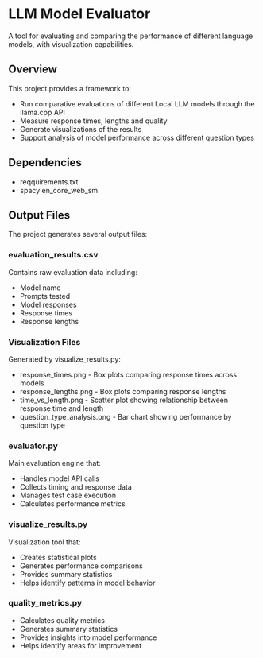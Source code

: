 # LLM Model Evaluator

A tool for evaluating and comparing the performance of different language models, with visualization capabilities.

## Overview

This project provides a framework to:
- Run comparative evaluations of different Local LLM models through the llama.cpp API
- Measure response times, lengths and quality
- Generate visualizations of the results
- Support analysis of model performance across different question types

## Dependencies

- reqquirements.txt
- spacy en_core_web_sm

## Output Files

The project generates several output files:

### evaluation_results.csv
Contains raw evaluation data including:
- Model name
- Prompts tested
- Model responses
- Response times
- Response lengths

### Visualization Files
Generated by visualize_results.py:
- response_times.png - Box plots comparing response times across models
- response_lengths.png - Box plots comparing response lengths
- time_vs_length.png - Scatter plot showing relationship between response time and length
- question_type_analysis.png - Bar chart showing performance by question type


### evaluator.py
Main evaluation engine that:
- Handles model API calls
- Collects timing and response data
- Manages test case execution
- Calculates performance metrics

### visualize_results.py  
Visualization tool that:
- Creates statistical plots
- Generates performance comparisons
- Provides summary statistics
- Helps identify patterns in model behavior


### quality_metrics.py
- Calculates quality metrics
- Generates summary statistics
- Provides insights into model performance
- Helps identify areas for improvement